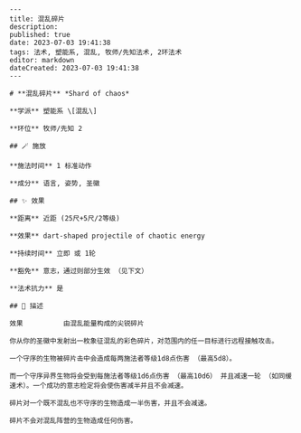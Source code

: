 
    ---
    title: 混乱碎片
    description: 
    published: true
    date: 2023-07-03 19:41:38
    tags: 法术, 塑能系, 混乱, 牧师/先知法术, 2环法术
    editor: markdown
    dateCreated: 2023-07-03 19:41:38
    ---

    # **混乱碎片** *Shard of chaos*

    **学派** 塑能系 \[混乱\] 

    **环位** 牧师/先知 2

    ## 🪄 施放

    **施法时间** 1 标准动作

    **成分** 语言, 姿势, 圣徽

    ## ✨ 效果  

    **距离** 近距 (25尺+5尺/2等级) 

    **效果** dart-shaped projectile of chaotic energy 

    **持续时间** 立即 或 1轮 

    **豁免** 意志，通过则部分生效 （见下文）

    **法术抗力** 是

    ## 📖 描述

    效果          由混乱能量构成的尖锐碎片

    你从你的圣徽中发射出一枚象征混乱的彩色碎片，对范围内的任一目标进行远程接触攻击。

    一个守序的生物被碎片击中会造成每两施法者等级1d8点伤害 （最高5d8）。

    而一个守序异界生物将会受到每施法者等级1d6点伤害 （最高10d6） 并且减速一轮 （如同缓速术）。一个成功的意志检定将会使伤害减半并且不会减速。

    碎片对一个既不混乱也不守序的生物造成一半伤害，并且不会减速。

    碎片不会对混乱阵营的生物造成任何伤害。
    